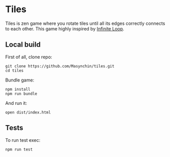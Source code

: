# Tiles

Tiles is zen game where you rotate tiles
until all its edges correctly connects to each other.
This game highly inspired by
[Infinite Loop](https://www.youtube.com/watch?v=7TxSeoVM7CE).

## Local build

First of all, clone repo:

~~~shell
git clone https://github.com/Masynchin/tiles.git
cd tiles
~~~

Bundle game:

~~~shell
npm install
npm run bundle
~~~

And run it:

~~~shell
open dist/index.html
~~~

## Tests

To run test exec:

~~~shell
npm run test
~~~
